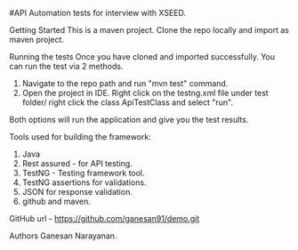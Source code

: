 #API Automation tests for interview with XSEED.

Getting Started
This is a maven project. Clone the repo locally and import as maven project. 

Running the tests
Once you have cloned and imported successfully. You can run the test via 2 methods. 

1. Navigate to the repo path and run "mvn test" command. 
2. Open the project in IDE. Right click on the testng.xml file under test folder/ right click the class ApiTestClass and select "run".

Both options will run the application and give you the test results.

Tools used for building the framework:
1. Java
2. Rest assured - for API testing.
3. TestNG - Testing framework tool.
4. TestNG assertions for validations.
5. JSON for response validation. 
6. github and maven.

GitHub url - https://github.com/ganesan91/demo.git

Authors
Ganesan Narayanan.